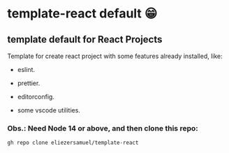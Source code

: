 # template-react default 😁
## template default for React Projects
Template for create react project with some features already installed, like:

* eslint.

* prettier.

* editorconfig.

* some vscode utilities.

### Obs.: Need Node 14 or above, and then clone this repo:

`
	gh repo clone eliezersamuel/template-react
`

